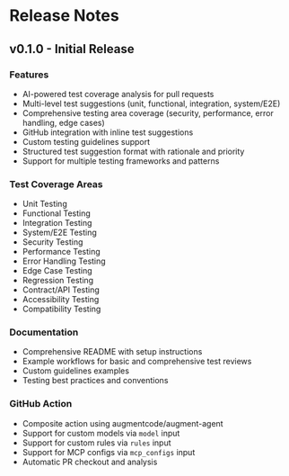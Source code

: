 # Release Notes

## v0.1.0 - Initial Release

### Features
- AI-powered test coverage analysis for pull requests
- Multi-level test suggestions (unit, functional, integration, system/E2E)
- Comprehensive testing area coverage (security, performance, error handling, edge cases)
- GitHub integration with inline test suggestions
- Custom testing guidelines support
- Structured test suggestion format with rationale and priority
- Support for multiple testing frameworks and patterns

### Test Coverage Areas
- Unit Testing
- Functional Testing
- Integration Testing
- System/E2E Testing
- Security Testing
- Performance Testing
- Error Handling Testing
- Edge Case Testing
- Regression Testing
- Contract/API Testing
- Accessibility Testing
- Compatibility Testing

### Documentation
- Comprehensive README with setup instructions
- Example workflows for basic and comprehensive test reviews
- Custom guidelines examples
- Testing best practices and conventions

### GitHub Action
- Composite action using augmentcode/augment-agent
- Support for custom models via `model` input
- Support for custom rules via `rules` input
- Support for MCP configs via `mcp_configs` input
- Automatic PR checkout and analysis

